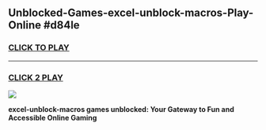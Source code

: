 
## Unblocked-Games-excel-unblock-macros-Play-Online #d84le
<h3>
<a href="https://news.freeplayer.one?title=excel-unblock-macros&ref=3">CLICK TO PLAY</a></h3>
<hr>

<h3>
<a href="https://news.freeplayer.one?title=excel-unblock-macros&ref=3">CLICK 2 PLAY</a>
  
</h3>

<a href="https://news.freeplayer.one?title=excel-unblock-macros&ref=3"><img src="https://clearcache.store/games.png"></a>


**excel-unblock-macros games unblocked: Your Gateway to Fun and Accessible Online Gaming**
